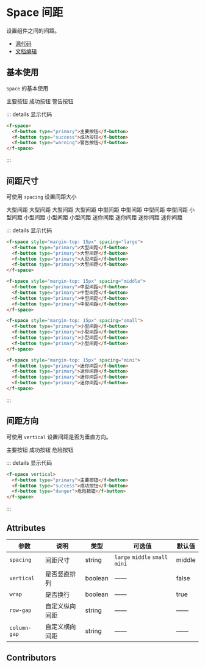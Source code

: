 # Space 间距

设置组件之间的间距。

- [源代码](https://github.com/FightingDesign/fighting-design/tree/master/packages/fighting-components/space)
- [文档编辑](https://github.com/FightingDesign/fighting-design/blob/master/docs/docs/components/space.md)

## 基本使用

`Space` 的基本使用

<f-space>
  <f-button type="primary">主要按钮</f-button>
  <f-button type="success">成功按钮</f-button>
  <f-button type="warning">警告按钮</f-button>
</f-space>

::: details 显示代码

```html
<f-space>
  <f-button type="primary">主要按钮</f-button>
  <f-button type="success">成功按钮</f-button>
  <f-button type="warning">警告按钮</f-button>
</f-space>
```

:::

<!-- ## 对齐方式

可使用 `position` 设置对齐方式，可选值：`center（默认）`、`start`、`end`、`baseline`

<f-space vertical>
  <f-space position="start">
    <f-tag type="primary">普通</f-tag>
    <f-tag type="primary">普通</f-tag>
    <f-tag type="primary">普通</f-tag>
  </f-space>

  <f-space position="center">
    <f-tag type="warning">警告</f-tag>
    <f-tag type="warning">警告</f-tag>
    <f-tag type="warning">警告</f-tag>
  </f-space>

  <f-space position="end">
    <f-tag type="success">成功</f-tag>
    <f-tag type="success">成功</f-tag>
    <f-tag type="success">成功</f-tag>
  </f-space>

  <f-space position="baseline">
    <f-tag type="danger">失败</f-tag>
    <f-tag type="danger">失败</f-tag>
    <f-tag type="danger">失败</f-tag>
  </f-space>
</f-space>

::: details 显示代码

```html
<f-space vertical>
  <f-space position="start">
    <f-tag type="primary">普通</f-tag>
    <f-tag type="primary">普通</f-tag>
    <f-tag type="primary">普通</f-tag>
  </f-space>

  <f-space position="center">
    <f-tag type="warning">警告</f-tag>
    <f-tag type="warning">警告</f-tag>
    <f-tag type="warning">警告</f-tag>
  </f-space>

  <f-space position="end">
    <f-tag type="success">成功</f-tag>
    <f-tag type="success">成功</f-tag>
    <f-tag type="success">成功</f-tag>
  </f-space>

  <f-space position="baseline">
    <f-tag type="danger">失败</f-tag>
    <f-tag type="danger">失败</f-tag>
    <f-tag type="danger">失败</f-tag>
  </f-space>
</f-space>
```

::: -->

## 间距尺寸

可使用 `spacing` 设置间距大小

<f-space style="margin-top: 15px" spacing="large">
  <f-button type="primary">大型间距</f-button>
  <f-button type="primary">大型间距</f-button>
  <f-button type="primary">大型间距</f-button>
  <f-button type="primary">大型间距</f-button>
</f-space>

<f-space style="margin-top: 15px" spacing="middle">
  <f-button type="primary">中型间距</f-button>
  <f-button type="primary">中型间距</f-button>
  <f-button type="primary">中型间距</f-button>
  <f-button type="primary">中型间距</f-button>
</f-space>

<f-space style="margin-top: 15px" spacing="small">
  <f-button type="primary">小型间距</f-button>
  <f-button type="primary">小型间距</f-button>
  <f-button type="primary">小型间距</f-button>
  <f-button type="primary">小型间距</f-button>
</f-space>

<f-space style="margin-top: 15px" spacing="mini">
  <f-button type="primary">迷你间距</f-button>
  <f-button type="primary">迷你间距</f-button>
  <f-button type="primary">迷你间距</f-button>
  <f-button type="primary">迷你间距</f-button>
</f-space>

::: details 显示代码

```html
<f-space style="margin-top: 15px" spacing="large">
  <f-button type="primary">大型间距</f-button>
  <f-button type="primary">大型间距</f-button>
  <f-button type="primary">大型间距</f-button>
  <f-button type="primary">大型间距</f-button>
</f-space>

<f-space style="margin-top: 15px" spacing="middle">
  <f-button type="primary">中型间距</f-button>
  <f-button type="primary">中型间距</f-button>
  <f-button type="primary">中型间距</f-button>
  <f-button type="primary">中型间距</f-button>
</f-space>

<f-space style="margin-top: 15px" spacing="small">
  <f-button type="primary">小型间距</f-button>
  <f-button type="primary">小型间距</f-button>
  <f-button type="primary">小型间距</f-button>
  <f-button type="primary">小型间距</f-button>
</f-space>

<f-space style="margin-top: 15px" spacing="mini">
  <f-button type="primary">迷你间距</f-button>
  <f-button type="primary">迷你间距</f-button>
  <f-button type="primary">迷你间距</f-button>
  <f-button type="primary">迷你间距</f-button>
</f-space>
```

:::

## 间距方向

可使用 `vertical` 设置间距是否为垂直方向。

<f-space vertical>
  <f-button type="primary">主要按钮</f-button>
  <f-button type="success">成功按钮</f-button>
  <f-button type="danger">危险按钮</f-button>
</f-space>

::: details 显示代码

```html
<f-space vertical>
  <f-button type="primary">主要按钮</f-button>
  <f-button type="success">成功按钮</f-button>
  <f-button type="danger">危险按钮</f-button>
</f-space>
```

:::

## Attributes

| 参数         | 说明           | 类型    | 可选值                          | 默认值 |
| ------------ | -------------- | ------- | ------------------------------- | ------ |
| `spacing`    | 间距尺寸       | string  | `large` `middle` `small` `mini` | middle  |
| `vertical`   | 是否竖直排列   | boolean | ——                              | false  |
| `wrap`       | 是否换行       | boolean | ——                              | true   |
| `row-gap`    | 自定义纵向间距 | string  | ——                              | ——     |
| `column-gap` | 自定义横向间距 | string  | ——                              | ——     |

## Contributors

<a href="https://github.com/Tyh2001" target="_blank">
  <f-avatar round src="https://avatars.githubusercontent.com/u/73180970?v=4" />
</a>

<a href="https://github.com/godwei123" target="_blank">
  <f-avatar round src="https://avatars.githubusercontent.com/u/40879937?v=4" />
</a>
